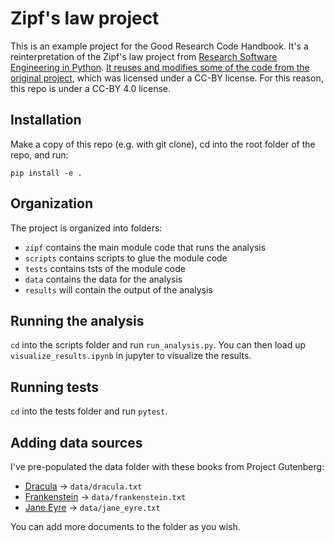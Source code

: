 # Zipf's law project

This is an example project for the Good Research Code Handbook. It's a reinterpretation of the Zipf's law project from [Research Software Engineering in Python](https://merely-useful.tech/py-rse/). [It reuses and modifies some of the code from the original project](https://github.com/merely-useful/py-rse/tree/book/zipf), which was licensed under a CC-BY license. For this reason, this repo is under a CC-BY 4.0 license.

## Installation

Make a copy of this repo (e.g. with git clone), cd into the root folder of the repo, and run:

```
pip install -e .
```

## Organization

The project is organized into folders:

- `zipf` contains the main module code that runs the analysis
- `scripts` contains scripts to glue the module code
- `tests` contains tsts of the module code
- `data` contains the data for the analysis
- `results` will contain the output of the analysis

## Running the analysis

`cd` into the scripts folder and run `run_analysis.py`. You can then load up `visualize_results.ipynb` in jupyter to visualize the results.

## Running tests

`cd` into the tests folder and run `pytest`.

## Adding data sources

I've pre-populated the data folder with these books from Project Gutenberg:

- [Dracula](https://www.gutenberg.org/files/345/345-0.txt) → `data/dracula.txt`
- [Frankenstein](https://www.gutenberg.org/ebooks/42324.txt.utf-8) → `data/frankenstein.txt`
- [Jane Eyre](https://www.gutenberg.org/files/1260/1260-0.txt) → `data/jane_eyre.txt`

You can add more documents to the folder as you wish.
